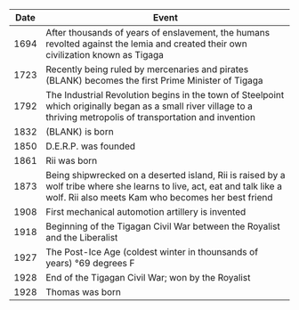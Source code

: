 |Date|Event|
|---|---|
| 1694 | After thousands of years of enslavement, the humans revolted against the lemia and created their own civilization known as Tigaga | 
| 1723 | Recently being ruled by mercenaries and pirates (BLANK) becomes the first Prime Minister of Tigaga |
| 1792 | The Industrial Revolution begins in the town of Steelpoint which originally began as a small river village to a thriving metropolis of transportation and invention | 
| 1832 | (BLANK) is born |
| 1850 | D.E.R.P. was founded |
| 1861 | Rii was born |
| 1873 | Being shipwrecked on a deserted island, Rii is raised by a wolf tribe where she learns to live, act, eat and talk like a wolf. Rii also meets Kam who becomes her best friend |
| 1908 | First mechanical automotion artillery is invented | 
| 1918 | Beginning of the Tigagan Civil War between the Royalist and the Liberalist | 
| 1927 | The Post-Ice Age (coldest winter in thounsands of years) °69 degrees F |
| 1928 | End of the Tigagan Civil War; won by the Royalist |
| 1928 | Thomas was born | 
